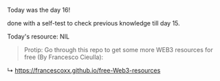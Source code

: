 Today was the day 16!
  
done with a self-test to check previous knowledge till day 15.
  
Today's resource: NIL

> Protip: Go through this repo to get some more WEB3 resources for free (By Francesco Cieulla):

↳  https://francescoxx.github.io/free-Web3-resources
